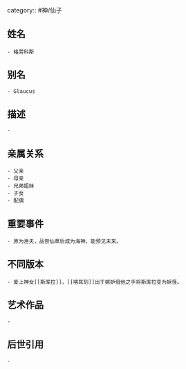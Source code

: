 category:: #神/仙子
## 姓名
	- 格劳科斯
## 别名
	- Glaucus
## 描述
	-
## 亲属关系
	- 父亲
	- 母亲
	- 兄弟姐妹
	- 子女
	- 配偶
## 重要事件
	- 原为渔夫，品尝仙草后成为海神，能预见未来。
## 不同版本
	- 爱上神女[[斯库拉]]，[[喀耳刻]]出于嫉妒借他之手将斯库拉变为妖怪。
## 艺术作品
	-
## 后世引用
	-
